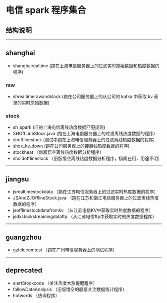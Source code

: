 # 电信 spark 程序集合
## 结构说明
---
## shanghai
- shanghairealtime (跑在上海电信服务器上的过滤实时原始数据和热度数据的程序)

### raw
- shrealtimerawandstock (跑在公司服务器上的从公司的 kafka 中获取 kv 表里的实时原始数据)

### stock
- sh_spark (旧的上海电信离线热度数据匹配规则)
- SHOffLineStock.java (跑在上海电信服务器上的过滤离线热度数据的程序)
- shofflinestock (测试中跑在上海电信服务器上的过滤离线热度数据的程序)
- shdx_kv_down (跑在公司服务器上的接离线热度数据的程序)
- stockheat （新版悟空离线热度数据分析程序）
- sholdofflinestock （旧版悟空离线热度数据分析程序，杨阁在用，用途不明）

---
## jiangsu
- jsrealtimestockdata （跑在江苏电信服务器上的过滤实时热度数据的程序）
- JSAndZJOfflineStock.java （跑在江苏和浙江电信服务器上的过滤离线热度数据的程序）
- jsofflinestockdatafromkv （从江苏电信KV中获取实时热度数据的程序）
- jsdxstockstreamingdataftp （从江苏电信ftp中获取实时的热度数据程序）
---
## guangzhou
- gztelecomtest （跑在广州电信服务器上的测试程序）

---
## deprecated
- alertStockcode （关注热度大涨提醒程序）
- followDataAnalysis （旧版悟空的股票关注数据统计程序）
- hotwords （热词程序）
